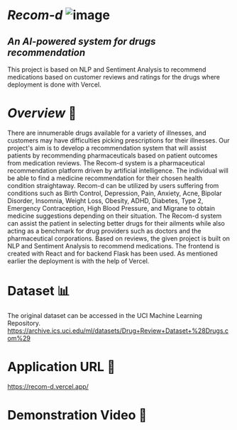 # *Recom-d* ![image](https://user-images.githubusercontent.com/107197825/215315201-fa053678-90b6-4836-be18-78f31b6f9fff.png)


## *An AI-powered system for drugs recommendation*
This project is based on NLP and Sentiment Analysis to recommend medications based on customer reviews and ratings for the drugs where deployment is done with Vercel.

# *Overview* 📑
There are innumerable drugs available for a variety of illnesses, and customers may have difficulties picking prescriptions for their illnesses. Our project's aim is to develop a recommendation system that will assist patients by recommending pharmaceuticals based on patient outcomes from medication reviews.
The Recom-d system is a pharmaceutical recommendation platform driven by artificial intelligence.
The individual will be able to find a medicine recommendation for their chosen health condition straightaway.
Recom-d can be utilized by users suffering from conditions such as Birth Control, Depression, Pain, Anxiety, Acne, Bipolar Disorder, Insomnia, Weight Loss, Obesity, ADHD, Diabetes, Type 2, Emergency Contraception, High Blood Pressure, and Migrane to obtain medicine suggestions depending on their situation.
The Recom-d system can assist the patient in selecting better drugs for their ailments while also acting as a benchmark for drug providers such as doctors and the pharmaceutical corporations. Based on reviews, the given project is built on NLP and Sentiment Analysis to recommend medications. The frontend is created with React and for backend Flask has been used. As mentioned earlier the deployment is with the help of Vercel.


# Dataset 📊
The original dataset can be accessed in the UCI Machine Learning Repository.
https://archive.ics.uci.edu/ml/datasets/Drug+Review+Dataset+%28Drugs.com%29


# Application URL 📱
https://recom-d.vercel.app/


# Demonstration Video 🎥
